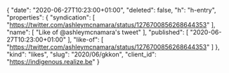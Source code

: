 {
  "date": "2020-06-27T10:23:00+01:00",
  "deleted": false,
  "h": "h-entry",
  "properties": {
    "syndication": [
      "https://twitter.com/ashleymcnamara/status/1276700856268644353"
    ],
    "name": [
      "Like of @ashleymcnamara's tweet"
    ],
    "published": [
      "2020-06-27T10:23:00+01:00"
    ],
    "like-of": [
      "https://twitter.com/ashleymcnamara/status/1276700856268644353"
    ]
  },
  "kind": "likes",
  "slug": "2020/06/gkkon",
  "client_id": "https://indigenous.realize.be"
}
